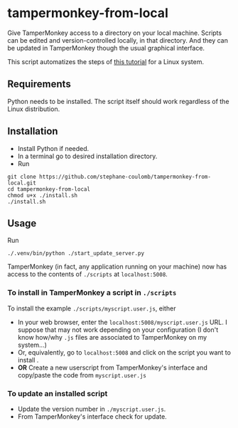 # tampermonkey-from-local
Give TamperMonkey access to a directory on your local machine.
Scripts can be edited and version-controlled locally, in that directory.
And they can be updated in TamperMonkey though the usual graphical interface.

This script automatizes the steps of [this tutorial](https://gist.github.com/DerDemystifier/2950519cbbdfefc900614384a57433c4) for a Linux system.

## Requirements

Python needs to be installed.
The script itself should work regardless of the Linux distribution.

## Installation

- Install Python if needed.
- In a terminal go to desired installation directory.
- Run
```
git clone https://github.com/stephane-coulomb/tampermonkey-from-local.git
cd tampermonkey-from-local
chmod u+x ./install.sh
./install.sh
```

## Usage

Run
```
./.venv/bin/python ./start_update_server.py
```
TamperMonkey (in fact, any application running on your machine) now has access to the contents of `./scripts` at `localhost:5008`.

### To install in TamperMonkey a script in `./scripts`

To install the example `./scripts/myscript.user.js`, either
- In your web browser, enter the `localhost:5008/myscript.user.js` URL. I suppose that may not work depending on your configuration (I don't know how/why `.js` files are associated to TamperMonkey on my system...)
- Or, equivalently, go to `localhost:5008` and click on the script you want to install .
- **OR** Create a new userscript from TamperMonkey's interface and copy/paste the code from `myscript.user.js`

### To update an installed script

- Update the version number in `./myscript.user.js`.
- From TamperMonkey's interface check for update.
